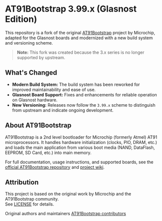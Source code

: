 # AT91Bootstrap 3.99.x (Glasnost Edition)

This repository is a fork of the original [AT91Bootstrap](https://github.com/linux4sam/at91bootstrap) project by Microchip, adapted for the Glasnost boards and modernized with a new build system and versioning scheme.

> **Note:** This fork was created because the 3.x series is no longer supported by upstream.

## What's Changed

- **Modern Build System:** The build system has been reworked for improved maintainability and ease of use.
- **Glasnost Board Support:** Fixes and enhancements for reliable operation on Glasnost hardware.
- **New Versioning:** Releases now follow the `3.99.x` scheme to distinguish from upstream and indicate ongoing development.

## About AT91Bootstrap

AT91Bootstrap is a 2nd level bootloader for Microchip (formerly Atmel) AT91 microprocessors. It handles hardware initialization (clocks, PIO, DRAM, etc.) and loads the main application from various boot media (NAND, DataFlash, EEPROM, SD Card, etc.) into main memory.

For full documentation, usage instructions, and supported boards, see the [official AT91Bootstrap repository](https://github.com/linux4sam/at91bootstrap) and [project wiki](https://www.linux4sam.org/bin/view/Linux4SAM/AT91Bootstrap).

## Attribution

This project is based on the original work by Microchip and the AT91Bootstrap community.  
See [LICENSE](LICENSE) for details.

Original authors and maintainers [AT91Bootstrap contributors](https://github.com/linux4sam/at91bootstrap/graphs/contributors)



